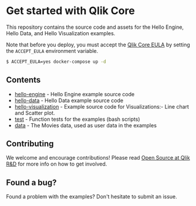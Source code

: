 # Get started with Qlik Core

This repository contains the source code and assets for the Hello Engine, Hello Data, and Hello Visualization examples.

Note that before you deploy, you must accept the [Qlik Core EULA](https://qlikcore.com/beta/) by setting the `ACCEPT_EULA` environment variable.

```sh
$ ACCEPT_EULA=yes docker-compose up -d
```

## Contents

- [hello-engine](./src/hello-engine/) - Hello Engine example source code
- [hello-data](./src/hello-data/) - Hello Data example source code
- [hello-visualization](./src/hello-visualization/) - Example source code for Visualizations:- Line chart and Scatter plot.
- [test](./test) - Function tests for the examples (bash scripts)
- [data](./data) - The Movies data, used as user data in the examples

## Contributing

We welcome and encourage contributions! Please read [Open Source at Qlik R&D](https://github.com/qlik-oss/open-source)
for more info on how to get involved.

## Found a bug?

Found a problem with the examples? Don't hesitate to submit an issue.
